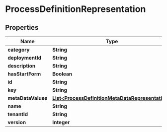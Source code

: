 
# ProcessDefinitionRepresentation

## Properties
Name | Type | Description | Notes
------------ | ------------- | ------------- | -------------
**category** | **String** |  |  [optional]
**deploymentId** | **String** |  |  [optional]
**description** | **String** |  |  [optional]
**hasStartForm** | **Boolean** |  |  [optional]
**id** | **String** |  |  [optional]
**key** | **String** |  |  [optional]
**metaDataValues** | [**List&lt;ProcessDefinitionMetaDataRepresentation&gt;**](ProcessDefinitionMetaDataRepresentation.md) |  |  [optional]
**name** | **String** |  |  [optional]
**tenantId** | **String** |  |  [optional]
**version** | **Integer** |  |  [optional]



